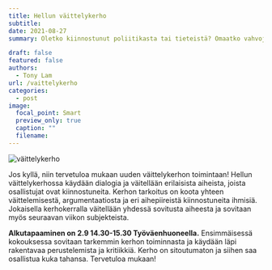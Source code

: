```yaml
---
title: Hellun väittelykerho
subtitle: 
date: 2021-08-27
summary: Oletko kiinnostunut poliitikasta tai tieteistä? Omaatko vahvoja mielipiteitä ja haluaisitko keskustella niistä muiden kanssa?

draft: false
featured: false
authors:
  - Tony Lam
url: /vaittelykerho
categories:
  - post
image:
  focal_point: Smart
  preview_only: true
  caption: ""
  filename: 
---
```

![väittelykerho](featured.webp)

Jos kyllä, niin tervetuloa mukaan uuden väittelykerhon toimintaan! Hellun väittelykerhossa käydään dialogia ja väitellään erilaisista aiheista, joista osallistujat ovat kiinnostuneita. Kerhon tarkoitus on koota yhteen väittelemisestä, argumentaatiosta ja eri aihepiireistä kiinnostuneita ihmisiä. Jokaisella kerhokerralla väitellään yhdessä sovitusta aiheesta ja sovitaan myös seuraavan viikon subjekteista.  

**Alkutapaaminen on 2.9 14.30-15.30 Työväenhuoneella.** Ensimmäisessä kokouksessa sovitaan tarkemmin kerhon toiminnasta ja käydään läpi rakentavaa perustelemista ja kritiikkiä. Kerho on sitoutumaton ja siihen saa osallistua kuka tahansa. Tervetuloa mukaan!
